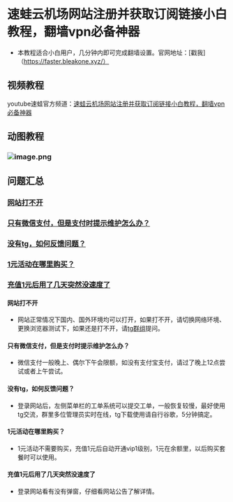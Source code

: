 # 速蛙云机场网站注册并获取订阅链接小白教程，翻墙vpn必备神器
* 本教程适合小白用户，几分钟内即可完成翻墙设置。官网地址：[戳我]（https://faster.bleakone.xyz/）
## 视频教程
youtube速蛙官方频道：[速蛙云机场网站注册并获取订阅链接小白教程，翻墙vpn必备神器](https://www.youtube.com/watch?v=gfy3C1KaKHw)
## 动图教程
### ![image.png](https://media.giphy.com/media/dyLkySqL0AhEriy47z/giphy.gif)
## 问题汇总
### <a href="#mark1">网站打不开</a>
### <a href="#mark2">只有微信支付，但是支付时提示维护怎么办？</a>
### <a href="#mark2">没有tg，如何反馈问题？</a>
### <a href="#mark2">1元活动在哪里购买？</a>
### <a href="#mark2">充值1元后用了几天突然没速度了</a>
<a id="mark1"></a>
#### 网站打不开
* 网站正常情况下国内、国外环境均可以打开，如果打不开，请切换网络环境、更换浏览器测试下，如果还是打不开，请[tg群组](https://t.me/fastergroups)提问。
<a id="mark2"></a>

#### 只有微信支付，但是支付时提示维护怎么办？
* 微信支付一般晚上、偶尔下午会限额，如没有支付宝支付，请过了晚上12点尝试或者上午尝试。
<a id="mark3"></a>

#### 没有tg，如何反馈问题？
* 登录网站后，左侧菜单栏的工单系统可以提交工单，一般恢复较慢，最好使用tg交流，群里多位管理员实时在线，tg下载使用请自行谷歌，5分钟搞定。
<a id="mark4"></a>

#### 1元活动在哪里购买？
* 1元活动不需要购买，充值1元后自动开通vip1级别，1元在余额里，以后购买套餐时可以使用。
<a id="mark5"></a>

#### 充值1元后用了几天突然没速度了
* 登录网站看有没有弹窗，仔细看网站公告了解详情。
